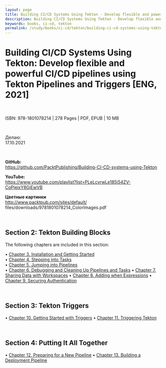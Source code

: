 ```yaml
---
layout: page
title: Building CI/CD Systems Using Tekton - Develop flexible and powerful CI/CD pipelines using Tekton Pipelines and Triggers
description: Building CI/CD Systems Using Tekton - Develop flexible and powerful CI/CD pipelines using Tekton Pipelines and Triggers
keywords: books, ci-cd, tekton
permalink: /study/books/ci-cd/tekton/building-ci-cd-systems-using-tekton/
---
```


# Building CI/CD Systems Using Tekton: Develop flexible and powerful CI/CD pipelines using Tekton Pipelines and Triggers [ENG, 2021]

<br/>

ISBN: 978-1801078214 | 278 Pages | PDF, EPUB | 10 MB

<br/>

Делаю:  
17.10.2021

<br/>

**GitHub:**  
https://github.com/PacktPublishing/Building-CI-CD-systems-using-Tekton

**YouTube:**  
https://www.youtube.com/playlist?list=PLeLcvrwLe185j54ZV-CoPjeixY8GjEwVB

**Цветные картинки**  
http://www.packtpub.com/sites/default/
files/downloads/9781801078214_ColorImages.pdf

<br/>

## Section 2: Tekton Building Blocks

The following chapters are included in this section:

• [Chapter 3. Installation and Getting Started](/study/books/ci-cd/tekton/building-ci-cd-systems-using-tekton/installation-and-getting-started/)  
• [Chapter 4. Stepping into Tasks](/study/books/ci-cd/tekton/building-ci-cd-systems-using-tekton/stepping-into-tasks/)  
• [Chapter 5. Jumping into Pipelines](/study/books/ci-cd/tekton/building-ci-cd-systems-using-tekton/jumping-into-pipelines/)  
• [Chapter 6. Debugging and Cleaning Up Pipelines and Tasks](/study/books/ci-cd/tekton/building-ci-cd-systems-using-tekton/jumping-into-pipelines/)
• [Chapter 7. Sharing Data with Workspaces](/study/books/ci-cd/tekton/building-ci-cd-systems-using-tekton/sharing-data-with-workspaces/)
• [Chapter 8. Adding when Expressions](/study/books/ci-cd/tekton/building-ci-cd-systems-using-tekton/adding-when-expressions/)
• [Chapter 9. Securing Authentication](/study/books/ci-cd/tekton/building-ci-cd-systems-using-tekton/securing-authentication/)

<br/>

## Section 3: Tekton Triggers

• [Chapter 10. Getting Started with Triggers](/study/books/ci-cd/tekton/building-ci-cd-systems-using-tekton/securing-authentication/)
• [Chapter 11. Triggering Tekton](/study/books/ci-cd/tekton/building-ci-cd-systems-using-tekton/triggering-tekton/)

<br/>

## Section 4: Putting It All Together

• [Chapter 12. Preparing for a New Pipeline](/study/books/ci-cd/tekton/building-ci-cd-systems-using-tekton/preparing-for-a-new-pipeline/)
• [Chapter 13. Building a Deployment Pipeline](/study/books/ci-cd/tekton/building-ci-cd-systems-using-tekton/building-a-deployment-pipeline/)
